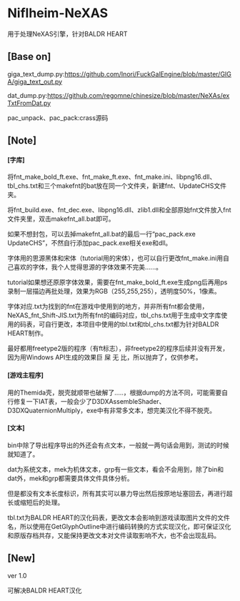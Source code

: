 # Niflheim-NeXAS
用于处理NeXAS引擎，针对BALDR HEART
## [Base on]
giga_text_dump.py:https://github.com/Inori/FuckGalEngine/blob/master/GIGA/giga_text_out.py

dat_dump.py:https://github.com/regomne/chinesize/blob/master/NeXAs/exTxtFromDat.py

pac_unpack、pac_pack:crass源码
## [Note]
#### [字库]
将fnt_make_bold_ft.exe、fnt_make_ft.exe、fnt_make.ini、libpng16.dll、tbl_chs.txt和三个makefnt的bat放在同一个文件夹，新建fnt、UpdateCHS文件夹。

将fnt_build.exe、fnt_dec.exe、libpng16.dll、zlib1.dll和全部原始fnt文件放入fnt文件夹里，双击makefnt_all.bat即可。

如果不想封包，可以去掉makefnt_all.bat的最后一行“pac_pack.exe UpdateCHS”，不然自行添加pac_pack.exe相关exe和dll。

字体用的思源黑体和宋体（tutorial用的宋体），也可以自行更改fnt_make.ini用自己喜欢的字体，我个人觉得思源的字体效果不完美......。

tutorial如果想还原原字体效果，需要在fnt_make_bold_ft.exe生成png后再用ps录制一层描边再批处理，效果为RGB（255,255,255），透明度50%，1像素。

字体对应.txt为找到的fnt在游戏中使用到的地方，并非所有fnt都会使用，NeXAS_fnt_Shift-JIS.txt为所有fnt的编码对应，tbl_chs.txt用于生成中文字库使用的码表，可自行更改，本项目中使用的tbl.txt和tbl_chs.txt都为针对BALDR HEART制作。

最好都用freetype2版的程序（有ft标志），非freetype2的程序后续并没有开发，因为用Windows API生成的效果巨 屎 无 比，所以抛弃了，仅供参考。
#### [游戏主程序]
用的Themida壳，脱壳就顺带也破解了.....，根据dump的方法不同，可能需要自行修复一下IAT表，一般会少了D3DXAssembleShader、D3DXQuaternionMultiply，exe中有非常多文本，想完美汉化不得不脱壳。
#### [文本]
bin中除了导出程序导出的外还会有点文本，一般就一两句话会用到，测试的时候就知道了。

dat为系统文本，mek为机体文本，grp有一些文本，看会不会用到，除了bin和dat外，mek和grp都需要具体文件具体分析。

但是都没有文本长度标识，所有其实可以暴力导出然后按原地址塞回去，再进行超长或缩短后的处理。

tbl.txt为BALDR HEART的汉化码表，更改文本会影响到游戏读取图片文件的文件名，所以使用在GetGlyphOutline中进行编码转换的方式实现汉化，即可保证汉化和原版存档共存，又能保持更改文本对文件读取影响不大，也不会出现乱码。
## [New]
ver 1.0

可解决BALDR HEART汉化